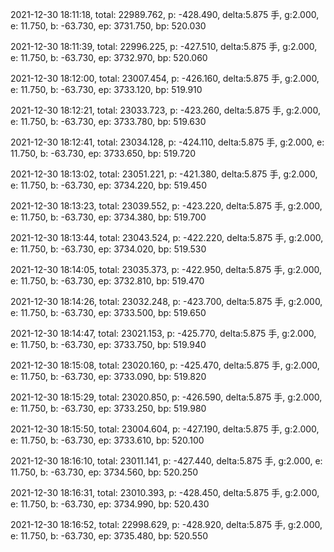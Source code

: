 2021-12-30 18:11:18, total: 22989.762, p: -428.490, delta:5.875 手, g:2.000, e: 11.750, b: -63.730, ep: 3731.750, bp: 520.030

2021-12-30 18:11:39, total: 22996.225, p: -427.510, delta:5.875 手, g:2.000, e: 11.750, b: -63.730, ep: 3732.970, bp: 520.060

2021-12-30 18:12:00, total: 23007.454, p: -426.160, delta:5.875 手, g:2.000, e: 11.750, b: -63.730, ep: 3733.120, bp: 519.910

2021-12-30 18:12:21, total: 23033.723, p: -423.260, delta:5.875 手, g:2.000, e: 11.750, b: -63.730, ep: 3733.780, bp: 519.630

2021-12-30 18:12:41, total: 23034.128, p: -424.110, delta:5.875 手, g:2.000, e: 11.750, b: -63.730, ep: 3733.650, bp: 519.720

2021-12-30 18:13:02, total: 23051.221, p: -421.380, delta:5.875 手, g:2.000, e: 11.750, b: -63.730, ep: 3734.220, bp: 519.450

2021-12-30 18:13:23, total: 23039.552, p: -423.220, delta:5.875 手, g:2.000, e: 11.750, b: -63.730, ep: 3734.380, bp: 519.700

2021-12-30 18:13:44, total: 23043.524, p: -422.220, delta:5.875 手, g:2.000, e: 11.750, b: -63.730, ep: 3734.020, bp: 519.530

2021-12-30 18:14:05, total: 23035.373, p: -422.950, delta:5.875 手, g:2.000, e: 11.750, b: -63.730, ep: 3732.810, bp: 519.470

2021-12-30 18:14:26, total: 23032.248, p: -423.700, delta:5.875 手, g:2.000, e: 11.750, b: -63.730, ep: 3733.500, bp: 519.650

2021-12-30 18:14:47, total: 23021.153, p: -425.770, delta:5.875 手, g:2.000, e: 11.750, b: -63.730, ep: 3733.750, bp: 519.940

2021-12-30 18:15:08, total: 23020.160, p: -425.470, delta:5.875 手, g:2.000, e: 11.750, b: -63.730, ep: 3733.090, bp: 519.820

2021-12-30 18:15:29, total: 23020.850, p: -426.590, delta:5.875 手, g:2.000, e: 11.750, b: -63.730, ep: 3733.250, bp: 519.980

2021-12-30 18:15:50, total: 23004.604, p: -427.190, delta:5.875 手, g:2.000, e: 11.750, b: -63.730, ep: 3733.610, bp: 520.100

2021-12-30 18:16:10, total: 23011.141, p: -427.440, delta:5.875 手, g:2.000, e: 11.750, b: -63.730, ep: 3734.560, bp: 520.250

2021-12-30 18:16:31, total: 23010.393, p: -428.450, delta:5.875 手, g:2.000, e: 11.750, b: -63.730, ep: 3734.990, bp: 520.430

2021-12-30 18:16:52, total: 22998.629, p: -428.920, delta:5.875 手, g:2.000, e: 11.750, b: -63.730, ep: 3735.480, bp: 520.550